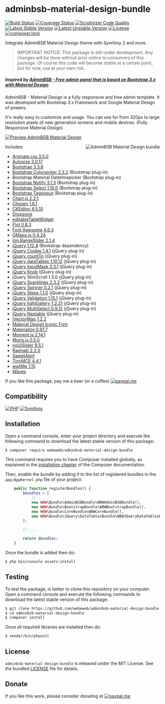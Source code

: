 adminbsb-material-design-bundle
===============================

[![Build Status](https://img.shields.io/github/workflow/status/webeweb/adminbsb-material-design-bundle/build?style=flat-square)](https://github.com/webeweb/adminbsb-material-design-bundle/actions)
[![Coverage Status](https://img.shields.io/scrutinizer/coverage/g/webeweb/adminbsb-material-design-bundle/master.svg?style=flat-square)](https://coveralls.io/github/webeweb/adminbsb-material-design-bundle?branch=master)
[![Scrutinizer Code Quality](https://img.shields.io/scrutinizer/quality/g/webeweb/adminbsb-material-design-bundle/master.svg?style=flat-square)](https://scrutinizer-ci.com/g/webeweb/adminbsb-material-design-bundle/?branch=master)
[![Latest Stable Version](https://img.shields.io/packagist/v/webeweb/adminbsb-material-design-bundle.svg?style=flat-square)](https://packagist.org/packages/webeweb/adminbsb-material-design-bundle)
[![Latest Unstable Version](https://img.shields.io/packagist/vpre/webeweb/adminbsb-material-design-bundle.svg?style=flat-square)](https://packagist.org/packages/webeweb/adminbsb-material-design-bundle)
[![License](https://img.shields.io/packagist/l/webeweb/adminbsb-material-design-bundle.svg?style=flat-square)](https://packagist.org/packages/webeweb/adminbsb-material-design-bundle)
[![composer.lock](https://img.shields.io/badge/.lock-uncommited-important.svg?style=flat-square)](https://packagist.org/packages/webeweb/adminbsb-material-design-bundle)

Integrate AdminBSB Material Design theme with Symfony 2 and more.

> IMPORTANT NOTICE: This package is still under development. Any changes will be
> done without prior notice to consumers of this package. Of course this code
> will become stable at a certain point, but for now, use at your own risk.

##### Inspired by [AdminBSB - Free admin panel that is based on Bootstrap 3.x with Material Design](https://github.com/gurayyarar/AdminBSBMaterialDesign/)

AdminBSB - Material Design is a fully responsive and free admin template. It was
developed with Bootstrap 3.x Framework and Google Material Design of powers.

It's really easy to customize and usage. You can use for from 320px to large
resolution pixels of new generation screens and mobile devices. (Fully Responsive
Material Design)

[![Preview AdminBSB Material Design](https://img.shields.io/badge/live%20preview-AdminBSB%20Material%20Design-blue.svg?style=flat-square)](https://gurayyarar.github.io/AdminBSBMaterialDesign/)

<img src="https://raw.githubusercontent.com/webeweb/adminbsb-material-design-bundle/master/Resources/doc/screenshot_promo.png" alt="AdminBSB Material Design bundle" align="right" />

Includes:

- [Animate.css 3.5.0](https://daneden.github.io/animate.css/)
- [Autosize 3.0.17](http://www.jacklmoore.com/autosize/)
- [Bootstrap 3.3.6](https://getbootstrap.com/docs/3.3/)
- [Bootstrap Colorpicker 2.3.3](https://github.com/farbelous/bootstrap-colorpicker/) (Bootstrap plug-in)
- Bootstrap Material Datetimepicker (Bootstrap plug-in)
- [Bootstrap Notify 3.1.3](https://github.com/mouse0270/bootstrap-growl/) (Bootstrap plug-in)
- [Bootstrap Select 1.10.0](https://silviomoreto.github.io/bootstrap-select/) (Bootstrap plug-in)
- [Bootstrap Tagsinput](https://github.com/bootstrap-tagsinput/bootstrap-tagsinput/) (Bootstrap plug-in)
- [Chart.js 2.2.1](http://www.chartjs.org/)
- [Chosen 1.6.1](https://harvesthq.github.io/chosen/)
- [CKEditor 4.5.10](https://ckeditor.com/ckeditor-4/)
- [Dropzone](http://www.dropzonejs.com/)
- [editableTableWidget](http://mindmup.github.io/editable-table/)
- [Flot 0.8.3](http://www.flotcharts.org/)
- [Font Awesome 4.6.3](https://fontawesome.com/)
- [GMaps.js 0.4.24](http://hpneo.github.com/gmaps/)
- [Ion.RangeSlider 2.1.4](http://ionden.com/a/plugins/ion.rangeSlider/en.html)
- [jQuery 1.12.4](http://jquery.com/) (Bootstrap dependency)
- [jQuery Cookie 1.4.1](https://github.com/carhartl/jquery-cookie/) (jQuery plug-in)
- [jQuery countTo](https://github.com/mhuggins/jquery-countTo/) (jQuery plug-in)
- [jQuery dataTables 1.10.12](http://www.datatables.net/) (jQuery plug-in)
- [jQuery InputMask 3.3.1](https://github.com/RobinHerbots/Inputmask/) (jQuery plug-in)
- [jQuery Knob](https://github.com/aterrien/jQuery-Knob/) (jQuery plug-in)
- jQuery SlimScroll 1.3.0 (jQuery plug-in)
- [jQuery Sparklines 2.3.2](http://omnipotent.net/jquery.sparkline/) (jQuery plug-in)
- [jQuery Spinner 0.2.1](https://vsn4ik.github.io/jquery.spinner/) (jQuery plug-in)
- [jQuery Steps 1.1.0](http://www.jquery-steps.com/) (jQuery plug-in)
- [jQuery Validation 1.15.1](http://jqueryvalidation.org/) (jQuery plug-in)
- [jQuery lightGallery 1.2.21](http://sachinchoolur.github.io/lightGallery/) (jQuery plug-in)
- [jQuery MultiSelect 0.9.12](http://loudev.com/) (jQuery plug-in)
- [jQuery Nestable](http://dbushell.com/) (jQuery plug-in)
- [jVectorMap 1.2.2](http://jvectormap.com/)
- [Material Design Iconic Font](http://zavoloklom.github.io/material-design-iconic-font/)
- [Materialize 0.97.7](https://materializecss.com/)
- [Moment.js 2.14.1](http://momentjs.com/)
- [Moris.js 0.5.0](http://morrisjs.github.io/morris.js/)
- [noUiSlider 8.5.1](https://refreshless.com/nouislider/)
- [Raphaël 2.2.0](http://dmitrybaranovskiy.github.io/raphael/)
- [SweetAlert](https://sweetalert.js.org/)
- [TinyMCE 4.4.1](https://www.tinymce.com/)
- [waitMe 1.15](https://github.com/vadimsva/waitMe/)
- [Waves](http://fian.my.id/Waves/)

If you like this package, pay me a beer (or a coffee)
[![paypal.me](https://img.shields.io/badge/paypal.me-webeweb-0070ba.svg?style=flat-square&logo=paypal)](https://www.paypal.me/webeweb)

## Compatibility

[![PHP](https://img.shields.io/packagist/php-v/webeweb/adminbsb-material-design-bundle.svg?style=flat-square)](http://php.net)
[![Symfony](https://img.shields.io/badge/symfony-%5E3.4%7C%5E4.0-brightness.svg?style=flat-square)](https://symfony.com)

## Installation

Open a command console, enter your project directory and execute the following
command to download the latest stable version of this package:

```bash
$ composer require webeweb/adminbsb-material-design-bundle
```

This command requires you to have Composer installed globally, as explained in
the [installation chapter](https://getcomposer.org/doc/00-intro.md) of the
Composer documentation.

Then, enable the bundle by adding it to the list of registered bundles
in the `app/AppKernel.php` file of your project:

```php
    public function registerBundles() {
        $bundles = [
            // ...
            new WBW\Bundle\AdminBSBBundle\WBWAdminBSBBundle(),
            new WBW\Bundle\BootstrapBundle\WBWBootstrapBundle(),
            new WBW\Bundle\CoreBundle\WBWCoreBundle(),
            new WBW\Bundle\JQuery\DataTablesBundle\WBWJQueryDataTablesBundle(),
        ];

        // ...

        return $bundles;
    }
```

Once the bundle is added then do:

```bash
$ php bin/console assets:install
```

## Testing

To test the package, is better to clone this repository on your computer.
Open a command console and execute the following commands to download the latest
stable version of this package:

```bash
$ git clone https://github.com/webeweb/adminbsb-material-design-bundle.git
$ cd adminbsb-material-design-bundle
$ composer install
```

Once all required libraries are installed then do:

```bash
$ vendor/bin/phpunit
```

## License

`adminbsb-material-design-bundle` is released under the MIT License. See the bundled
[LICENSE](LICENSE) file for details.

## Donate

If you like this work, please consider donating at
[![paypal.me](https://img.shields.io/badge/paypal.me-webeweb-0070ba.svg?style=flat-square&logo=paypal)](https://www.paypal.me/webeweb)
